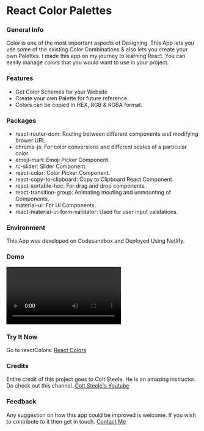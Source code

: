# React Color Palettes

### General Info
Color is one of the most important aspects of Designing. This App lets you use some of the existing Color Combinations & also lets you create your own Palettes. I made this app on my journey to learning React. You can easily manage colors that you would want to use in your project.

### Features
* Get Color Schemes for your Website
* Create your own Palette for future reference.
* Colors can be copied in HEX, RGB & RGBA format.

### Packages
* react-router-dom: Routing between different components and modifying brower URL.
* chroma-js: For color conversions and different scales of a particular color.
* emoji-mart: Emoji Picker Component.
* rc-slider: Slider Component.
* react-color: Color Picker Component.
* react-copy-to-clipboard: Copy to Clipboard React Component.
* react-sortable-hoc: For drag and drop components.
* react-transition-group: Animating mouting and unmounting of Components.
* material-ui: For UI Components.
* react-material-ui-form-validator: Used for user input validations.

### Environment
This App was developed on Codesandbox and Deployed Using Netlify.

### Demo
![reactColors_ DEMO](https://github.com/prithviBytes/react-color-palette/blob/main/reactColor%20Demo.mkv?raw=true)

### Try It Now
Go to reactColors: [React Colors](https://reactcolor.netlify.app/)

### Credits
Entire credit of this project goes to Colt Steele. He is an amazing instructor. Do check out this channel. [Colt Steele's Youtube](https://www.youtube.com/channel/UCrqAGUPPMOdo0jfQ6grikZw)

### Feedback
Any suggestion on how this app could be improved is welcome. If you wish to contribute to it then get in touch. [Contact Me](https://twitter.com/___prithvi?s=09)
